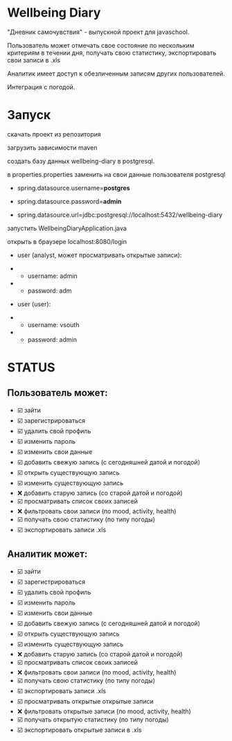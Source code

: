 # Wellbeing Diary
"Дневник самочувствия" - выпускной проект для javaschool.

Пользователь может отмечать свое состояние по нескольким критериям в течении дня, получать свою статистику, экспортировать свои записи в .xls

Аналитик имеет доступ к обезличенным записям других пользователей.

Интеграция с погодой.

# Запуск
скачать проект из репозитория

загрузить зависимости maven

создать базу данных wellbeing-diary в postgresql.

в properties.properties заменить на свои данные пользователя postgresql

- spring.datasource.username=**postgres**

- spring.datasource.password=**admin**

- spring.datasource.url=jdbc:postgresql://localhost:5432/wellbeing-diary


запустить WellbeingDiaryApplication.java

открыть в браузере localhost:8080/login
- user (analyst, может просматривать открытые записи): 
- - username: admin 
- - password: adm

- user (user): 
- - username: vsouth
- - password: admin



# STATUS
## Пользователь может:
- ☑️ зайти
- ☑️ зарегистрироваться
- ☑️ удалить свой профиль
- ☑️ изменить пароль
- ☑️ изменить свои данные
- ☑️ добавить свежую запись (с сегодняшней датой и погодой)
- ☑️ открыть существующую запись
- ☑️ изменить существующую запись
- ❌ добавить старую запись (со старой датой и погодой)
- ☑️ просматривать список своих записей
- ❌ фильтровать свои записи (по mood, activity, health)
- ☑️ получать свою статистику (по типу погоды)
- ☑️ экспортировать записи .xls
## Аналитик может:
- ☑️ зайти
- ☑️ зарегистрироваться
- ☑️ удалить свой профиль
- ☑️ изменить пароль
- ☑️ изменить свои данные
- ☑️ добавить свежую запись (с сегодняшней датой и погодой)
- ☑️ открыть существующую запись
- ☑️ изменить существующую запись
- ❌ добавить старую запись (со старой датой и погодой)
- ☑️ просматривать список своих записей
- ❌ фильтровать свои записи (по mood, activity, health)
- ☑️ получать свою статистику (по типу погоды)
- ☑️ экспортировать записи .xls
- ☑️ просматривать открытые открытые записи
- ❌ фильтровать открытые записи (по mood, activity, health)
- ☑️ получать открытую статистику (по типу погоды)
- ☑️ экспортировать открытые записи в .xls

